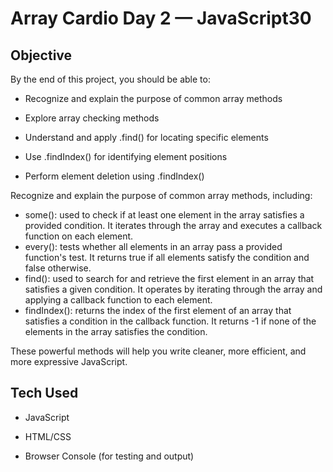 # Array Cardio Day 2 — JavaScript30
  ## Objective
By the end of this project, you should be able to:

- Recognize and explain the purpose of common array methods

- Explore array checking methods

- Understand and apply .find() for locating specific elements

- Use .findIndex() for identifying element positions

- Perform element deletion using .findIndex()

Recognize and explain the purpose of common array methods, including:

- some(): used to check if at least one element in the array satisfies a provided condition. It iterates through the array and executes a callback function on each element.
- every(): tests whether all elements in an array pass a provided function's test. It returns true if all elements satisfy the condition and false otherwise.
- find(): used to search for and retrieve the first element in an array that satisfies a given condition. It operates by iterating through the array and applying a callback function to each element. 
- findIndex(): returns the index of the first element of an array that satisfies a condition in the callback function. It returns -1 if none of the elements in the array satisfies the condition.



These powerful methods will help you write cleaner, more efficient, and more expressive JavaScript.

## Tech Used
- JavaScript

- HTML/CSS

- Browser Console (for testing and output)
